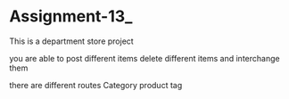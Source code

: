 # Assignment-13_

This is a department store project

you are able to post different items delete different items and interchange them

there are different routes
Category 
product 
tag

